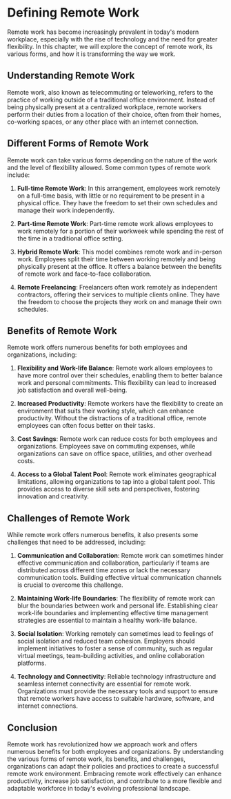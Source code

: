 # Defining Remote Work

Remote work has become increasingly prevalent in today's modern workplace, especially with the rise of technology and the need for greater flexibility. In this chapter, we will explore the concept of remote work, its various forms, and how it is transforming the way we work.

## Understanding Remote Work

Remote work, also known as telecommuting or teleworking, refers to the practice of working outside of a traditional office environment. Instead of being physically present at a centralized workplace, remote workers perform their duties from a location of their choice, often from their homes, co-working spaces, or any other place with an internet connection.

## Different Forms of Remote Work

Remote work can take various forms depending on the nature of the work and the level of flexibility allowed. Some common types of remote work include:

1. **Full-time Remote Work**: In this arrangement, employees work remotely on a full-time basis, with little or no requirement to be present in a physical office. They have the freedom to set their own schedules and manage their work independently.
    
2. **Part-time Remote Work**: Part-time remote work allows employees to work remotely for a portion of their workweek while spending the rest of the time in a traditional office setting.
    
3. **Hybrid Remote Work**: This model combines remote work and in-person work. Employees split their time between working remotely and being physically present at the office. It offers a balance between the benefits of remote work and face-to-face collaboration.
    
4. **Remote Freelancing**: Freelancers often work remotely as independent contractors, offering their services to multiple clients online. They have the freedom to choose the projects they work on and manage their own schedules.
    

## Benefits of Remote Work

Remote work offers numerous benefits for both employees and organizations, including:

1. **Flexibility and Work-life Balance**: Remote work allows employees to have more control over their schedules, enabling them to better balance work and personal commitments. This flexibility can lead to increased job satisfaction and overall well-being.
    
2. **Increased Productivity**: Remote workers have the flexibility to create an environment that suits their working style, which can enhance productivity. Without the distractions of a traditional office, remote employees can often focus better on their tasks.
    
3. **Cost Savings**: Remote work can reduce costs for both employees and organizations. Employees save on commuting expenses, while organizations can save on office space, utilities, and other overhead costs.
    
4. **Access to a Global Talent Pool**: Remote work eliminates geographical limitations, allowing organizations to tap into a global talent pool. This provides access to diverse skill sets and perspectives, fostering innovation and creativity.
    

## Challenges of Remote Work

While remote work offers numerous benefits, it also presents some challenges that need to be addressed, including:

1. **Communication and Collaboration**: Remote work can sometimes hinder effective communication and collaboration, particularly if teams are distributed across different time zones or lack the necessary communication tools. Building effective virtual communication channels is crucial to overcome this challenge.
    
2. **Maintaining Work-life Boundaries**: The flexibility of remote work can blur the boundaries between work and personal life. Establishing clear work-life boundaries and implementing effective time management strategies are essential to maintain a healthy work-life balance.
    
3. **Social Isolation**: Working remotely can sometimes lead to feelings of social isolation and reduced team cohesion. Employers should implement initiatives to foster a sense of community, such as regular virtual meetings, team-building activities, and online collaboration platforms.
    
4. **Technology and Connectivity**: Reliable technology infrastructure and seamless internet connectivity are essential for remote work. Organizations must provide the necessary tools and support to ensure that remote workers have access to suitable hardware, software, and internet connections.
    

## Conclusion

Remote work has revolutionized how we approach work and offers numerous benefits for both employees and organizations. By understanding the various forms of remote work, its benefits, and challenges, organizations can adapt their policies and practices to create a successful remote work environment. Embracing remote work effectively can enhance productivity, increase job satisfaction, and contribute to a more flexible and adaptable workforce in today's evolving professional landscape.
